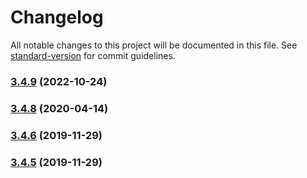# Changelog

All notable changes to this project will be documented in this file. See [standard-version](https://github.com/conventional-changelog/standard-version) for commit guidelines.

### [3.4.9](https://github.com/rudionrails/yummy-dotenv/compare/v3.4.8...v3.4.9) (2022-10-24)

### [3.4.8](https://github.com/rudionrails/yummy-dotenv/compare/v3.4.6...v3.4.8) (2020-04-14)

### [3.4.6](https://github.com/rudionrails/yummy-dotenv/compare/v3.4.4...v3.4.6) (2019-11-29)

### [3.4.5](https://github.com/rudionrails/yummy-dotenv/compare/v3.4.4...v3.4.5) (2019-11-29)

